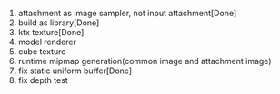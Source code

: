 1. attachment as image sampler, not input attachment[Done]
2. build as library[Done]
3. ktx texture[Done]
4. model renderer
5. cube texture
6. runtime mipmap generation(common image and attachment image)
7. fix static uniform buffer[Done]
8. fix depth test


